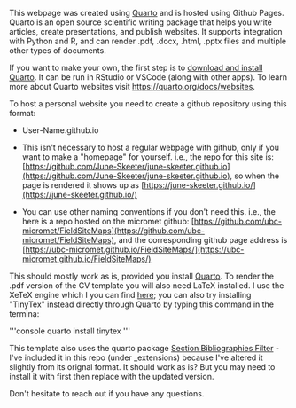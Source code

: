 

This webpage was created using [Quarto](https://quarto.org/) and is hosted using Github Pages.  Quarto is an open source scientific writing package that helps you write articles, create presentations, and publish websites.  It supports integration with Python and R, and can render .pdf, .docx, .html, .pptx files and multiple other types of documents.

If you want to make your own, the first step is to [download and install Quarto](https://quarto.org/docs/get-started/).  It can be run in RStudio or VSCode (along with other apps).  To learn more about Quarto websites visit <https://quarto.org/docs/websites>.

To host a personal website you need to create a github repository using this format:

* User-Name.github.io

* This isn't necessary to host a regular webpage with github, only if you want to make a "homepage" for yourself. i.e., the repo for this site is: [https://github.com/June-Skeeter/june-skeeter.github.io](https://github.com/June-Skeeter/june-skeeter.github.io), so when the page is rendered it shows up as [https://june-skeeter.github.io/](https://june-skeeter.github.io/)

* You can use other naming conventions if you don't need this.  i.e., the here is a repo hosted on the micromet github: [https://github.com/ubc-micromet/FieldSiteMaps](https://github.com/ubc-micromet/FieldSiteMaps), and the corresponding github page address is [https://ubc-micromet.github.io/FieldSiteMaps/](https://ubc-micromet.github.io/FieldSiteMaps/)



This should mostly work as is, provided you install [Quarto](https://quarto.org/docs/get-started/).  To render the .pdf version of the CV template you will also need LaTeX installed.  I use the XeTeX engine which I you can find [here](https://miktex.org/download); you can also try installing "TinyTex" instead directly through Quarto by typing this command in the termina:

'''console
quarto install tinytex
'''

This template also uses the quarto package [Section Bibliographies Filter](https://github.com/pandoc-ext/section-bibliographies) - I've included it in this repo (under _extensions) because I've altered it slightly from its orignal format.  It should work as is?  But you may need to install it with first then replace with the updated version.

Don't hesitate to reach out if you have any questions.

